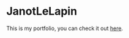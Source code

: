 # JanotLeLapin

This is my portfolio, you can check it out [here](https://janotlelapin.github.io).


